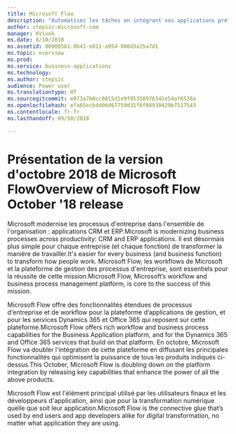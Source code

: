 ```yaml
---
title: Microsoft Flow
description: "Automatisez les tâches en intégrant vos applications préférées à Microsoft Flow. Simplifiez les tâches répétitives grâce à l'automatisation du workflow."
author: stepsic-microsoft-com
manager: KVivek
ms.date: 8/10/2018
ms.assetid: 009005b1-8b41-e811-a954-000d3a15a7d1
ms.topic: overview
ms.prod: 
ms.service: business-applications
ms.technology: 
ms.author: stepsic
audience: Power user
ms.translationtype: HT
ms.sourcegitcommit: e073a7b0cc0815d1e9f95358976342e54af6538a
ms.openlocfilehash: efa65ecb4d06d67759d31f6f08938429b7517543
ms.contentlocale: fr-fr
ms.lasthandoff: 09/10/2018

---
```


# <a name="overview-of-microsoft-flow-october-18-release"></a><span data-ttu-id="cfc92-104">Présentation de la version d'octobre 2018 de Microsoft Flow</span><span class="sxs-lookup"><span data-stu-id="cfc92-104">Overview of Microsoft Flow October '18 release</span></span>

<span data-ttu-id="cfc92-105">Microsoft modernise les processus d'entreprise dans l'ensemble de l'organisation : applications CRM et ERP.</span><span class="sxs-lookup"><span data-stu-id="cfc92-105">Microsoft is modernizing business processes across productivity: CRM and ERP applications.</span></span> <span data-ttu-id="cfc92-106">Il est désormais plus simple pour chaque entreprise (et chaque fonction) de transformer la manière de travailler.</span><span class="sxs-lookup"><span data-stu-id="cfc92-106">It's easier for every business (and business function) to transform how people work.</span></span> <span data-ttu-id="cfc92-107">Microsoft Flow, les workflows de Microsoft et la plateforme de gestion des processus d'entreprise, sont essentiels pour la réussite de cette mission.</span><span class="sxs-lookup"><span data-stu-id="cfc92-107">Microsoft Flow, Microsoft’s workflow and business process management platform, is core to the success of this mission.</span></span>

<span data-ttu-id="cfc92-108">Microsoft Flow offre des fonctionnalités étendues de processus d'entreprise et de workflow pour la plateforme d’applications de gestion, et pour les services Dynamics 365 et Office 365 qui reposent sur cette plateforme.</span><span class="sxs-lookup"><span data-stu-id="cfc92-108">Microsoft Flow offers rich workflow and business process capabilities for the Business Application platform, and for the Dynamics 365 and Office 365 services that build on that platform.</span></span> <span data-ttu-id="cfc92-109">En octobre, Microsoft Flow va doubler l'intégration de cette plateforme en diffusant les principales fonctionnalités qui optimisent la puissance de tous les produits indiqués ci-dessus.</span><span class="sxs-lookup"><span data-stu-id="cfc92-109">This October, Microsoft Flow is doubling down on the platform integration by releasing key capabilities that enhance the power of all the above products.</span></span>

<span data-ttu-id="cfc92-110">Microsoft Flow est l'élément principal utilisé par les utilisateurs finaux et les développeurs d'application, ainsi que pour la transformation numérique quelle que soit leur application.</span><span class="sxs-lookup"><span data-stu-id="cfc92-110">Microsoft Flow is the connective glue that’s used by end users and app developers alike for digital transformation, no matter what application they are using.</span></span>

